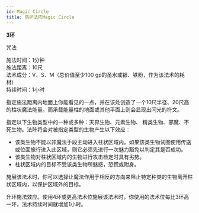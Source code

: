 ```yaml
---
id: Magic Circle
title: 防护法阵Magic Circle
---
```


**3环**

咒法

施法时间：1分钟  
施法距离：10尺  
法术成分：V、S、M（总价值至少100 gp的圣水或银、铁粉，作为该法术的耗材）  
持续时间：1小时  


指定施法距离内地面上你能看见的一点，并在该处创造了一个10尺半径、20尺高的柱状魔法能量。而承载能量柱的地面或其他平面上则会显现出闪光的符文。


指定以下生物类型中的一种或多种：天界生物、元素生物、
精类生物、邪魔、不死生物。法阵将会对被指定类型的生物产生以下效应：
- 该类生物不能以非魔法手段主动进入柱状区域内。如果该类生物试图使用传送或位面旅行进入此区域，则它必须先进行一次魅力豁免以判定其是否成功。
- 该类生物对柱状区域内的生物进行攻击检定时具有劣势。
- 柱状区域内的目标不受该类生物所魅惑，恐慌或附身。

施展该法术时，你可以选择让魔法作用于相反的方向来阻止特定种类的生物离开柱状区域内，以保护区域外的目标。

升环施法效应。使用4环或更高法术位施展该法术时，你使用的法术位每比3环高一环，法术持续时间就增加1小时。
